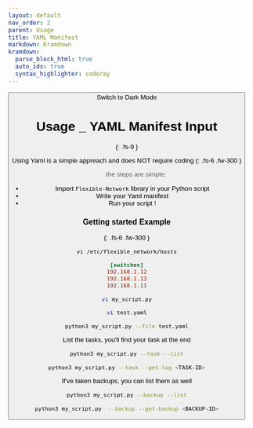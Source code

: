 ```yaml
---
layout: default
nav_order: 2
parent: Usage
title: YAML Manifest
markdown: Kramdown
kramdown:
  parse_block_html: true
  auto_ids: true
  syntax_highlighter: coderay
---
```


<button class="btn js-toggle-dark-mode">Switch to Dark Mode

<script>
const toggleDarkMode = document.querySelector('.js-toggle-dark-mode');

jtd.addEvent(toggleDarkMode, 'click', function(){
  if (jtd.getTheme() === 'dark') {
    jtd.setTheme('light');
    toggleDarkMode.textContent = 'Switch to Dark Mode';
  } else {
    jtd.setTheme('dark');
    toggleDarkMode.textContent = 'Switch to Light Mode';
  }
});
</script>

<link rel="stylesheet" href="{{ site.baseurl }}/css/custom.css">

# Usage _ YAML Manifest Input
{: .fs-9 }


Using Yaml is a simple appreach and does NOT require coding
{: .fs-6 .fw-300 }

> the steps are simple:

- Import `Flexible-Network` library in your Python script
- Write your Yaml manifest
- Run your script !


### Getting started Example
{: .fs-6 .fw-300 }


```
vi /etc/flexible_network/hosts
```
```ini
[switches]
192.168.1.12
192.168.1.13
192.168.1.11
```

```bash
vi my_script.py
```

<script src="https://gist.github.com/eslam-gomaa/0294b7c1a8d624341e7842732e1941e3.js"></script>


```bash
vi test.yaml
```

<script src="https://gist.github.com/eslam-gomaa/10b729e7ce499f2cbebd4c688529b812.js"></script>


```bash
python3 my_script.py --file test.yaml
```


List the tasks, you'll find your task at the end

```bash
python3 my_script.py --task --list

python3 my_script.py --task --get-log <TASK-ID>
```


If've taken backups, you can list them as well

```bash
python3 my_script.py --backup --list

python3 my_script.py  --backup --get-backup <BACKUP-ID>
```
